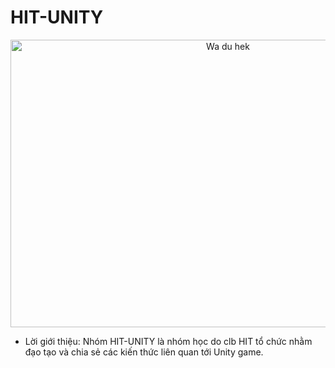 # HIT-UNITY

<div align="center">
	<img src="https://user-images.githubusercontent.com/52252046/104693596-853db480-573c-11eb-9e15-bf031cfdba40.png" height="460" width="680" alt="Wa du hek">
</div>

- Lời giới thiệu: Nhóm HIT-UNITY là nhóm học do clb HIT tổ chức nhằm đạo tạo và chia sẻ các kiến thức liên quan tới Unity game.

